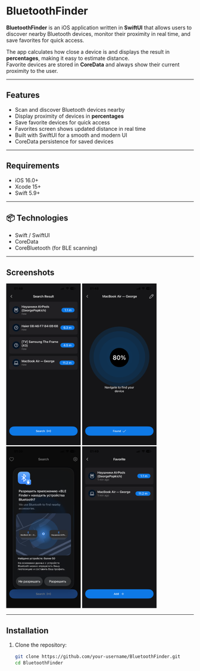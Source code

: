 # BluetoothFinder

**BluetoothFinder** is an iOS application written in **SwiftUI** that allows users to discover nearby Bluetooth devices, monitor their proximity in real time, and save favorites for quick access.  

The app calculates how close a device is and displays the result in **percentages**, making it easy to estimate distance.  
Favorite devices are stored in **CoreData** and always show their current proximity to the user.  

---

## Features
- Scan and discover Bluetooth devices nearby  
- Display proximity of devices in **percentages**  
- Save favorite devices for quick access  
- Favorites screen shows updated distance in real time  
- Built with SwiftUI for a smooth and modern UI  
- CoreData persistence for saved devices  

---

## Requirements
- iOS 16.0+  
- Xcode 15+  
- Swift 5.9+  

---

## 📦 Technologies
- Swift / SwiftUI  
- CoreData  
- CoreBluetooth (for BLE scanning)  

---

## Screenshots

<p float="left">
  <img src="Screenshots/SearchResult.PNG" alt="Search Result" width="200"/>
  <img src="Screenshots/Navigate.PNG" alt="Navigate" width="200"/>
  <img src="Screenshots/Permision.PNG" alt="Permission" width="200"/>
  <img src="Screenshots/Favorite.PNG" alt="Favorite Devices" width="200"/>
</p>

---

## Installation
1. Clone the repository:  
   ```bash
   git clone https://github.com/your-username/BluetoothFinder.git
   cd BluetoothFinder

